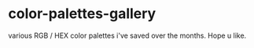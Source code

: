 # color-palettes-gallery
various RGB / HEX color palettes i've saved over the months. 
Hope u like. 
